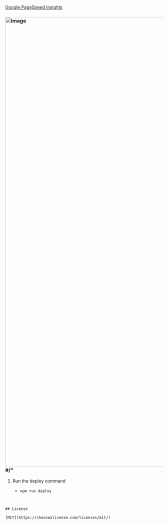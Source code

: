 
[Google PageSpeed Insights](https://developers.google.com/speed/pagespeed/insights/)


### <img width="1440" alt="image" src="https://user-images.githubusercontent.com/66947064/215591409-7b2e0b0a-3ea8-4760-bb4a-f69e75e8edf9.png">#/"







1. Run the deploy command

   - ```bash
     npm run deploy




```
## License

[MIT](https://choosealicense.com/licenses/mit/)
